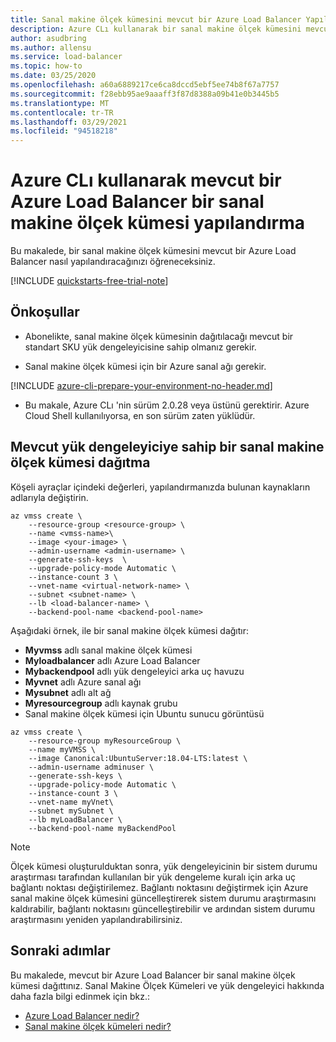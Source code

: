```yaml
---
title: Sanal makine ölçek kümesini mevcut bir Azure Load Balancer Yapılandırma-Azure CLı
description: Azure CLı kullanarak bir sanal makine ölçek kümesini mevcut bir Azure Load Balancer nasıl yapılandıracağınızı öğrenin.
author: asudbring
ms.author: allensu
ms.service: load-balancer
ms.topic: how-to
ms.date: 03/25/2020
ms.openlocfilehash: a60a6889217ce6ca8dccd5ebf5ee74b8f67a7757
ms.sourcegitcommit: f28ebb95ae9aaaff3f87d8388a09b41e0b3445b5
ms.translationtype: MT
ms.contentlocale: tr-TR
ms.lasthandoff: 03/29/2021
ms.locfileid: "94518218"
---
```

# <a name="configure-a-virtual-machine-scale-set-with-an-existing-azure-load-balancer-using-the-azure-cli"></a>Azure CLı kullanarak mevcut bir Azure Load Balancer bir sanal makine ölçek kümesi yapılandırma

Bu makalede, bir sanal makine ölçek kümesini mevcut bir Azure Load Balancer nasıl yapılandıracağınızı öğreneceksiniz.

[!INCLUDE [quickstarts-free-trial-note](../../includes/quickstarts-free-trial-note.md)]

## <a name="prerequisites"></a>Önkoşullar 

- Abonelikte, sanal makine ölçek kümesinin dağıtılacağı mevcut bir standart SKU yük dengeleyicisine sahip olmanız gerekir.

- Sanal makine ölçek kümesi için bir Azure sanal ağı gerekir.
 
[!INCLUDE [azure-cli-prepare-your-environment-no-header.md](../../includes/azure-cli-prepare-your-environment-no-header.md)]

- Bu makale, Azure CLı 'nin sürüm 2.0.28 veya üstünü gerektirir. Azure Cloud Shell kullanılıyorsa, en son sürüm zaten yüklüdür.

## <a name="deploy-a-virtual-machine-scale-set-with-existing-load-balancer"></a>Mevcut yük dengeleyiciye sahip bir sanal makine ölçek kümesi dağıtma

Köşeli ayraçlar içindeki değerleri, yapılandırmanızda bulunan kaynakların adlarıyla değiştirin.

```azurecli-interactive
az vmss create \
    --resource-group <resource-group> \
    --name <vmss-name>\
    --image <your-image> \
    --admin-username <admin-username> \
    --generate-ssh-keys  \
    --upgrade-policy-mode Automatic \
    --instance-count 3 \
    --vnet-name <virtual-network-name> \
    --subnet <subnet-name> \
    --lb <load-balancer-name> \
    --backend-pool-name <backend-pool-name>
```

Aşağıdaki örnek, ile bir sanal makine ölçek kümesi dağıtır:

- **Myvmss** adlı sanal makine ölçek kümesi
- **Myloadbalancer** adlı Azure Load Balancer
- **Mybackendpool** adlı yük dengeleyici arka uç havuzu
- **Myvnet** adlı Azure sanal ağı
- **Mysubnet** adlı alt ağ
- **Myresourcegroup** adlı kaynak grubu
- Sanal makine ölçek kümesi için Ubuntu sunucu görüntüsü

```azurecli-interactive
az vmss create \
    --resource-group myResourceGroup \
    --name myVMSS \
    --image Canonical:UbuntuServer:18.04-LTS:latest \
    --admin-username adminuser \
    --generate-ssh-keys \
    --upgrade-policy-mode Automatic \
    --instance-count 3 \
    --vnet-name myVnet\
    --subnet mySubnet \
    --lb myLoadBalancer \
    --backend-pool-name myBackendPool
```
> [!NOTE]
> Ölçek kümesi oluşturulduktan sonra, yük dengeleyicinin bir sistem durumu araştırması tarafından kullanılan bir yük dengeleme kuralı için arka uç bağlantı noktası değiştirilemez. Bağlantı noktasını değiştirmek için Azure sanal makine ölçek kümesini güncelleştirerek sistem durumu araştırmasını kaldırabilir, bağlantı noktasını güncelleştirebilir ve ardından sistem durumu araştırmasını yeniden yapılandırabilirsiniz.

## <a name="next-steps"></a>Sonraki adımlar

Bu makalede, mevcut bir Azure Load Balancer bir sanal makine ölçek kümesi dağıttınız.  Sanal Makine Ölçek Kümeleri ve yük dengeleyici hakkında daha fazla bilgi edinmek için bkz.:

- [Azure Load Balancer nedir?](load-balancer-overview.md)
- [Sanal makine ölçek kümeleri nedir?](../virtual-machine-scale-sets/overview.md)
                                